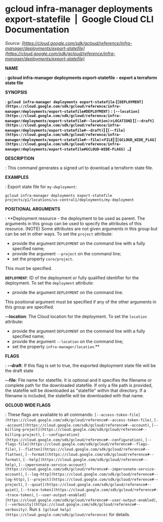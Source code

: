 # gcloud infra-manager deployments export-statefile  |  Google Cloud CLI Documentation

*Source: [https://cloud.google.com/sdk/gcloud/reference/infra-manager/deployments/export-statefile](https://cloud.google.com/sdk/gcloud/reference/infra-manager/deployments/export-statefile)*

**NAME**

: **gcloud infra-manager deployments export-statefile - export a terraform state file**

**SYNOPSIS**

: **`gcloud infra-manager deployments export-statefile` (`[DEPLOYMENT](https://cloud.google.com/sdk/gcloud/reference/infra-manager/deployments/export-statefile#DEPLOYMENT)` : `[--location](https://cloud.google.com/sdk/gcloud/reference/infra-manager/deployments/export-statefile#--location)`=`LOCATION`) [`[--draft](https://cloud.google.com/sdk/gcloud/reference/infra-manager/deployments/export-statefile#--draft)`] [`[--file](https://cloud.google.com/sdk/gcloud/reference/infra-manager/deployments/export-statefile#--file)`=`FILE`] [`[GCLOUD_WIDE_FLAG](https://cloud.google.com/sdk/gcloud/reference/infra-manager/deployments/export-statefile#GCLOUD-WIDE-FLAGS) …`]**

**DESCRIPTION**

: This command generates a signed url to download a terraform state file.

**EXAMPLES**

: Export state file for `my-deployment`:

```
gcloud infra-manager deployments export-statefile projects/p1/locations/us-central1/deployments/my-deployment
```

**POSITIONAL ARGUMENTS**

: **Deployment resource - the deployment to be used as parent. The arguments in this
group can be used to specify the attributes of this resource. (NOTE) Some
attributes are not given arguments in this group but can be set in other ways.
To set the `project` attribute:

- provide the argument `DEPLOYMENT` on the command line with a fully
specified name;
- provide the argument `--project` on the command line;
- set the property `core/project`.

This must be specified.

**`DEPLOYMENT`**:
ID of the deployment or fully qualified identifier for the deployment.
To set the `deployment` attribute:

- provide the argument `DEPLOYMENT` on the command line.

This positional argument must be specified if any of the other arguments in this
group are specified.

**--location**:
The Cloud location for the deployment.
To set the `location` attribute:

- provide the argument `DEPLOYMENT` on the command line with a fully
specified name;
- provide the argument `--location` on the command line;
- set the property `infra-manager/location`.**

**FLAGS**

: **--draft**:
If this flag is set to true, the exported deployment state file will be the
draft state

**--file**:
File name for statefile. It is optional and it specifies the filename or
complete path for the downloaded statefile. If only a file path is provided, the
statefile will be downloaded as "statefile" within that directory. If a filename
is included, the statefile will be downloaded with that name.

**GCLOUD WIDE FLAGS**

: These flags are available to all commands: `[--access-token-file](https://cloud.google.com/sdk/gcloud/reference#--access-token-file)`,
`[--account](https://cloud.google.com/sdk/gcloud/reference#--account)`, `[--billing-project](https://cloud.google.com/sdk/gcloud/reference#--billing-project)`,
`[--configuration](https://cloud.google.com/sdk/gcloud/reference#--configuration)`,
`[--flags-file](https://cloud.google.com/sdk/gcloud/reference#--flags-file)`,
`[--flatten](https://cloud.google.com/sdk/gcloud/reference#--flatten)`, `[--format](https://cloud.google.com/sdk/gcloud/reference#--format)`, `[--help](https://cloud.google.com/sdk/gcloud/reference#--help)`, `[--impersonate-service-account](https://cloud.google.com/sdk/gcloud/reference#--impersonate-service-account)`,
`[--log-http](https://cloud.google.com/sdk/gcloud/reference#--log-http)`,
`[--project](https://cloud.google.com/sdk/gcloud/reference#--project)`, `[--quiet](https://cloud.google.com/sdk/gcloud/reference#--quiet)`, `[--trace-token](https://cloud.google.com/sdk/gcloud/reference#--trace-token)`, `[--user-output-enabled](https://cloud.google.com/sdk/gcloud/reference#--user-output-enabled)`,
`[--verbosity](https://cloud.google.com/sdk/gcloud/reference#--verbosity)`.
Run `$ [gcloud help](https://cloud.google.com/sdk/gcloud/reference)` for details.